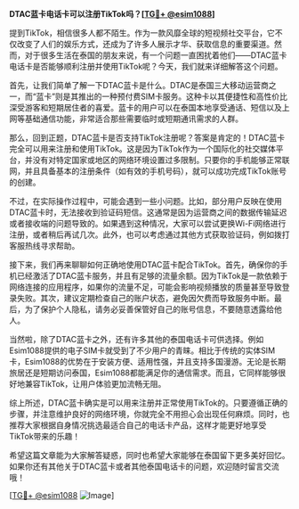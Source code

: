 **DTAC蓝卡电话卡可以注册TikTok吗？[[TG💪+ @esim1088](https://t.me/s/esim1088)]**

提到TikTok，相信很多人都不陌生。作为一款风靡全球的短视频社交平台，它不仅改变了人们的娱乐方式，还成为了许多人展示才华、获取信息的重要渠道。然而，对于很多生活在泰国的朋友来说，有一个问题一直困扰着他们——DTAC蓝卡电话卡是否能够顺利注册并使用TikTok呢？今天，我们就来详细解答这个问题。

首先，让我们简单了解一下DTAC蓝卡是什么。DTAC是泰国三大移动运营商之一，而“蓝卡”则是其推出的一种预付费SIM卡服务。这种卡以其便捷性和高性价比深受游客和短期居住者的喜爱。蓝卡的用户可以在泰国本地享受通话、短信以及上网等基础通信功能，非常适合那些需要临时或短期通讯需求的人群。

那么，回到正题，DTAC蓝卡是否支持TikTok注册呢？答案是肯定的！DTAC蓝卡完全可以用来注册和使用TikTok。这是因为TikTok作为一个国际化的社交媒体平台，并没有对特定国家或地区的网络环境设置过多限制。只要你的手机能够正常联网，并且具备基本的注册条件（如有效的手机号码），就可以成功完成TikTok账号的创建。

不过，在实际操作过程中，可能会遇到一些小问题。比如，部分用户反映在使用DTAC蓝卡时，无法接收到验证码短信。这通常是因为运营商之间的数据传输延迟或者接收端的问题导致的。如果遇到这种情况，大家可以尝试更换Wi-Fi网络进行注册，或者稍后再试几次。此外，也可以考虑通过其他方式获取验证码，例如拨打客服热线寻求帮助。

接下来，我们再来聊聊如何正确地使用DTAC蓝卡配合TikTok。首先，确保你的手机已经激活了DTAC蓝卡服务，并且有足够的流量余额。因为TikTok是一款依赖于网络连接的应用程序，如果你的流量不足，可能会影响视频播放的质量甚至导致登录失败。其次，建议定期检查自己的账户状态，避免因欠费而导致服务中断。最后，为了保护个人隐私，请务必妥善保管好自己的账号信息，不要随意透露给他人。

当然啦，除了DTAC蓝卡之外，还有许多其他的泰国电话卡可供选择。例如Esim1088提供的电子SIM卡就受到了不少用户的青睐。相比于传统的实体SIM卡，Esim1088的优势在于安装方便、适用性强，并且支持多国漫游。无论是长期旅居还是短期访问泰国，Esim1088都能满足你的通信需求。而且，它同样能够很好地兼容TikTok，让用户体验更加流畅无阻。

综上所述，DTAC蓝卡确实是可以用来注册并正常使用TikTok的。只要遵循正确的步骤，并注意维护良好的网络环境，你就完全不用担心会出现任何麻烦。同时，也推荐大家根据自身情况挑选最适合自己的电话卡产品，这样才能更好地享受TikTok带来的乐趣！

希望这篇文章能为大家解答疑惑，同时也希望大家能够在泰国留下更多美好回忆。如果你还有其他关于DTAC蓝卡或者其他泰国电话卡的问题，欢迎随时留言交流哦！

[[TG💪+ @esim1088](https://t.me/s/esim1088) ![Image](https://i.postimg.cc/4NQfJmqS/Snipaste-2025-05-13-00-14-12.png)]